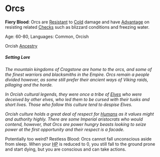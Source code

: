 # Orcs

**Fiery Blood**: Orcs are [Resistant](../../Conditions/Resistant.md) to [Cold](../../Damage%20Types/Fire.md) damage and have [Advantage](../../Dice%20Rolls/Advantage.md) on resisting related [Checks](../../Game%20Procedures/Check.md) such as blizzard conditions and freezing water.

Age: 60-80, Languages: Common, Orcish

Orcish [Ancestry](Ancestry.md)
##### Setting Lore
*The mountain kingdoms of Cragstone are home to the orcs, and some of the finest warriors and blacksmiths in the Empire. Orcs remain a people divided however, as some still prefer their ancient ways of Viking raids, pillaging and the horde.* 

*In Orcish cultural legends, they were once a tribe of [Elves](Elves.md) who were deceived by other elves, who led them to be cursed with their tusks and short lives. Those who follow this culture tend to despise Elves.* 

*Orcish culture holds a great deal of respect for [Humans](Humans.md) as it values might and authority highly. There are some Imperial aristocrats who would contend, however, that Orcs are power hungry beasts looking to seize power at the first opportunity and their respect is a facade.*

Potentially too weird? Restless Blood: Orcs cannot fall unconscious aside from sleep. When your [HP](../Derived%20Statistics/Health%20Points.md) is reduced to 0, you still fall to the ground prone and start dying, but you are conscious and can take actions.